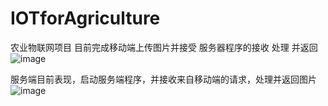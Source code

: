 # IOTforAgriculture
农业物联网项目
目前完成移动端上传图片并接受
服务器程序的接收 处理 并返回
![image](https://i.ibb.co/S7zL1GC/ezgif-com-resize-1.gif)

服务端目前表现，启动服务端程序，并接收来自移动端的请求，处理并返回图片
![image](https://i.ibb.co/fM0D55D/server.gif)
